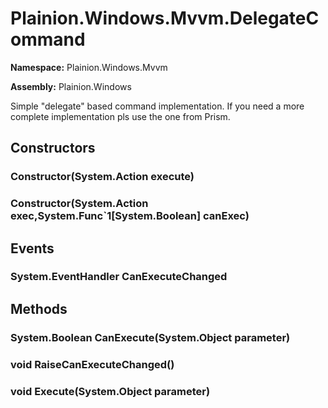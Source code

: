 
# Plainion.Windows.Mvvm.DelegateCommand

**Namespace:** Plainion.Windows.Mvvm

**Assembly:** Plainion.Windows

Simple "delegate" based command implementation. If you need a more complete implementation pls use the one from Prism.


## Constructors

### Constructor(System.Action execute)

### Constructor(System.Action exec,System.Func`1[System.Boolean] canExec)


## Events

### System.EventHandler CanExecuteChanged


## Methods

### System.Boolean CanExecute(System.Object parameter)

### void RaiseCanExecuteChanged()

### void Execute(System.Object parameter)
